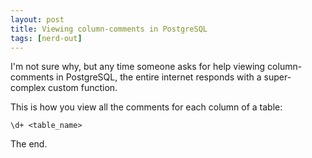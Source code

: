 ```yaml
---
layout: post
title: Viewing column-comments in PostgreSQL
tags: [nerd-out]
---
```


I'm not sure why, but any time someone asks for help viewing column-comments in PostgreSQL, the entire internet responds with a super-complex custom function. 

This is how you view all the comments for each column of a table:

    \d+ <table_name>

The end.